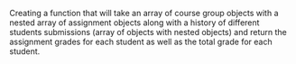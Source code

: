 Creating a function that will take an array of course group objects with a nested array of assignment objects along with a history of different students submissions (array of objects with nested objects) and return the assignment grades for each student as well as the total grade for each student. 
